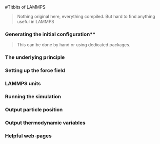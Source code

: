 #Titbits of LAMMPS
> Nothing original here, everything compiled. But hard to find anything useful in 
> LAMMPS 

### Generating the initial configuration**
>This can be done by hand or using dedicated packages.

### The underlying principle

### Setting up the force field 

### LAMMPS units 

### Running the simulation  

### Output particle position 

### Output thermodynamic variables 
### Helpful web-pages 
